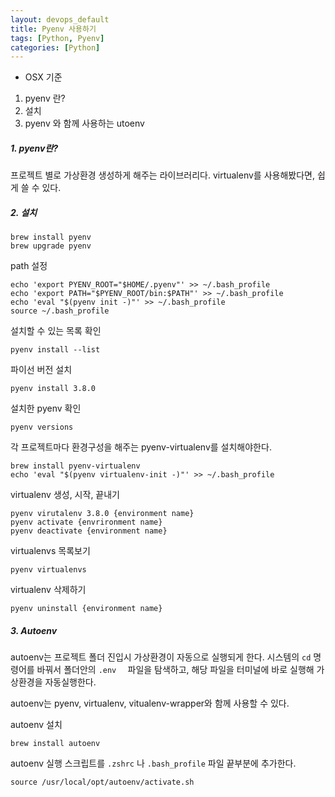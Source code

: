 ```yaml
---
layout: devops_default
title: Pyenv 사용하기
tags: [Python, Pyenv]
categories: [Python]
---
```


* OSX 기준
  

1. pyenv 란?
2. 설치
3. pyenv 와 함께 사용하는 utoenv



##### 1. pyenv란?

프로젝트 별로 가상환경 생성하게 해주는 라이브러리다. virtualenv를 사용해봤다면, 쉽게 쓸 수 있다. 



##### 2. 설치

```shell
brew install pyenv 
brew upgrade pyenv 
```

path 설정

```shell
echo 'export PYENV_ROOT="$HOME/.pyenv"' >> ~/.bash_profile
echo 'export PATH="$PYENV_ROOT/bin:$PATH"' >> ~/.bash_profile
echo 'eval "$(pyenv init -)"' >> ~/.bash_profile
source ~/.bash_profile
```



설치할 수 있는 목록 확인

```shell
pyenv install --list
```



파이선 버전 설치

```shell
pyenv install 3.8.0
```



설치한 pyenv 확인

```shell
pyenv versions
```



각 프로젝트마다 환경구성을 해주는 pyenv-virtualenv를 설치해야한다.

```shell
brew install pyenv-virtualenv
echo 'eval "$(pyenv virtualenv-init -)"' >> ~/.bash_profile
```



virtualenv 생성, 시작, 끝내기

```shell
pyenv virutalenv 3.8.0 {environment name} 
pyenv activate {envrironment name}
pyenv deactivate {environment name}
```



virtualenvs 목록보기

```shell
pyenv virtualenvs
```



virtualenv 삭제하기

```shell
pyenv uninstall {environment name}
```



##### 3. Autoenv

autoenv는 프로젝트 폴더 진입시 가상환경이 자동으로 실행되게 한다. 시스템의 `cd` 명령어를 바꿔서 폴더안의 `.env	` 파일을 탐색하고, 해당 파일을 터미널에 바로 실행해 가상환경을 자동실행한다. 

autoenv는 pyenv, virtualenv, vitualenv-wrapper와 함께 사용할 수 있다.



autoenv 설치

```shell
brew install autoenv
```



autoenv 실행 스크립트를 `.zshrc` 나 `.bash_profile` 파일 끝부분에 추가한다.

```shell
source /usr/local/opt/autoenv/activate.sh
```

